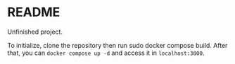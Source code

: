# README

Unfinished project.

To initialize, clone the repository then run sudo docker compose build.
After that, you can `docker compose up -d` and access it in `localhost:3000`.
